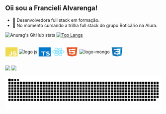 ## Oii sou a Francieli Alvarenga!

- 🔭 Desenvolvedora full stack em formação.
- 🌱  No momento cursando a trilha full stack do grupo Boticário na Alura.


![Anurag's GitHub stats](https://github-readme-stats.vercel.app/api?username=francieli-alvarenga&show_icons=true&theme=radical)
[![Top Langs](https://github-readme-stats.vercel.app/api/top-langs/?username=francieli-alvarenga&layout=compact)](https://github.com/anuraghazra/github-readme-stats)

<div style="display: inline_block"><br>
  <img align="center" alt="logo js" height="30" width="40" src="https://raw.githubusercontent.com/devicons/devicon/master/icons/javascript/javascript-plain.svg">
 <img align="center" alt="logo js" height="30" width="40" src="https://cdn.jsdelivr.net/gh/devicons/devicon/icons/nodejs/nodejs-original.svg">
  <img align="center" alt="logo-Ts" height="30" width="40" src="https://raw.githubusercontent.com/devicons/devicon/master/icons/typescript/typescript-plain.svg">
  <img align="center" alt="logo-React" height="30" width="40" src="https://raw.githubusercontent.com/devicons/devicon/master/icons/react/react-original.svg">
  <img align="center" alt="logo-HTML" height="30" width="40" src="https://raw.githubusercontent.com/devicons/devicon/master/icons/html5/html5-original.svg">
  <img align="center" alt="logo-mongo" height="30" width="40" src="https://cdn.jsdelivr.net/gh/devicons/devicon/icons/mongodb/mongodb-original.svg">
  <img align="center" alt="logo-CSS" height="30" width="40" src="https://raw.githubusercontent.com/devicons/devicon/master/icons/css3/css3-original.svg">
</div>

##

<div> 
  
  <a href = "mailto:francielereis0@gmail.com"><img src="https://img.shields.io/badge/-Gmail-%23333?style=for-the-badge&logo=gmail&logoColor=red" target="_blank"></a>
  <a href="https://www.linkedin.com/in/francieli-alvarenga-54132b16b/" target="_blank"><img src="https://img.shields.io/badge/-LinkedIn-%230077B5?style=for-the-badge&logo=linkedin&logoColor=white" target="_blank"></a> 
  
  
</div>

![](https://github.com/Platane/snk/raw/output/github-contribution-grid-snake.svg)


